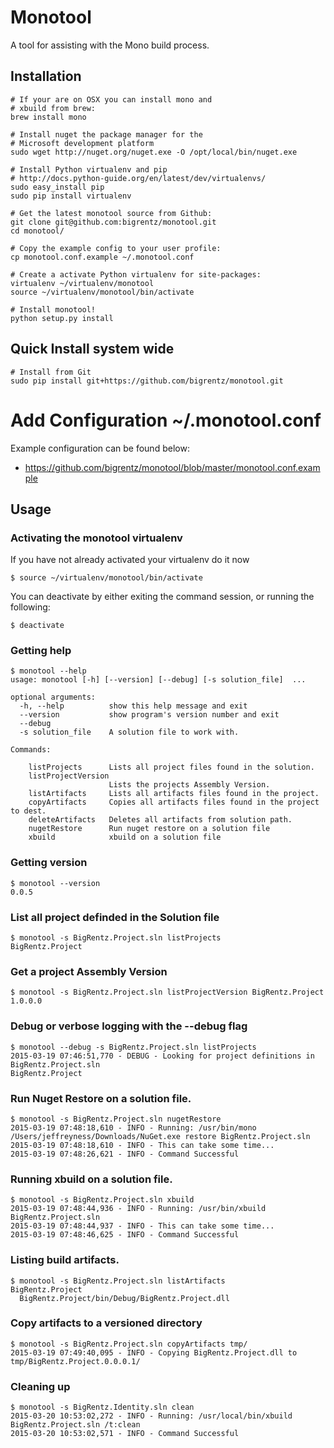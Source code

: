 # Monotool

A tool for assisting with the Mono build process.

## Installation

```
# If your are on OSX you can install mono and 
# xbuild from brew:
brew install mono

# Install nuget the package manager for the
# Microsoft development platform
sudo wget http://nuget.org/nuget.exe -O /opt/local/bin/nuget.exe

# Install Python virtualenv and pip 
# http://docs.python-guide.org/en/latest/dev/virtualenvs/
sudo easy_install pip
sudo pip install virtualenv

# Get the latest monotool source from Github:
git clone git@github.com:bigrentz/monotool.git
cd monotool/

# Copy the example config to your user profile:
cp monotool.conf.example ~/.monotool.conf

# Create a activate Python virtualenv for site-packages:
virtualenv ~/virtualenv/monotool
source ~/virtualenv/monotool/bin/activate

# Install monotool!
python setup.py install
```

## Quick Install system wide

```
# Install from Git
sudo pip install git+https://github.com/bigrentz/monotool.git
```

# Add Configuration ~/.monotool.conf

Example configuration can be found below:
  * https://github.com/bigrentz/monotool/blob/master/monotool.conf.example

## Usage

### Activating the monotool virtualenv

If you have not already activated your virtualenv do it now

```
$ source ~/virtualenv/monotool/bin/activate
```

You can deactivate by either exiting the command session, 
or running the following:

```
$ deactivate
```

### Getting help

```
$ monotool --help
usage: monotool [-h] [--version] [--debug] [-s solution_file]  ...

optional arguments:
  -h, --help          show this help message and exit
  --version           show program's version number and exit
  --debug
  -s solution_file    A solution file to work with.

Commands:

    listProjects      Lists all project files found in the solution.
    listProjectVersion
                      Lists the projects Assembly Version.
    listArtifacts     Lists all artifacts files found in the project.
    copyArtifacts     Copies all artifacts files found in the project to dest.
    deleteArtifacts   Deletes all artifacts from solution path.
    nugetRestore      Run nuget restore on a solution file
    xbuild            xbuild on a solution file
```

### Getting version

```
$ monotool --version
0.0.5
```

### List all project definded in the Solution file

```
$ monotool -s BigRentz.Project.sln listProjects
BigRentz.Project
```

### Get a project Assembly Version

```
$ monotool -s BigRentz.Project.sln listProjectVersion BigRentz.Project
1.0.0.0
```

### Debug or verbose logging with the --debug flag

```
$ monotool --debug -s BigRentz.Project.sln listProjects
2015-03-19 07:46:51,770 - DEBUG - Looking for project definitions in BigRentz.Project.sln
BigRentz.Project
```

### Run Nuget Restore on a solution file.

```
$ monotool -s BigRentz.Project.sln nugetRestore
2015-03-19 07:48:18,610 - INFO - Running: /usr/bin/mono /Users/jeffreyness/Downloads/NuGet.exe restore BigRentz.Project.sln
2015-03-19 07:48:18,610 - INFO - This can take some time...
2015-03-19 07:48:26,621 - INFO - Command Successful
```

### Running xbuild on a solution file.

```
$ monotool -s BigRentz.Project.sln xbuild
2015-03-19 07:48:44,936 - INFO - Running: /usr/bin/xbuild BigRentz.Project.sln
2015-03-19 07:48:44,937 - INFO - This can take some time...
2015-03-19 07:48:46,625 - INFO - Command Successful
```

### Listing build artifacts.

```
$ monotool -s BigRentz.Project.sln listArtifacts
BigRentz.Project
  BigRentz.Project/bin/Debug/BigRentz.Project.dll
```

### Copy artifacts to a versioned directory

```
$ monotool -s BigRentz.Project.sln copyArtifacts tmp/
2015-03-19 07:49:40,095 - INFO - Copying BigRentz.Project.dll to tmp/BigRentz.Project.0.0.0.1/
```

### Cleaning up

```
$ monotool -s BigRentz.Identity.sln clean
2015-03-20 10:53:02,272 - INFO - Running: /usr/local/bin/xbuild BigRentz.Project.sln /t:clean
2015-03-20 10:53:02,571 - INFO - Command Successful

